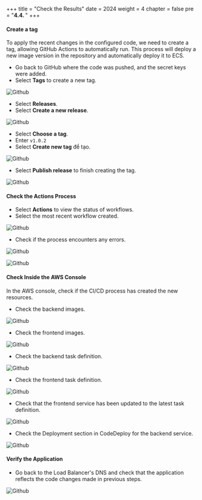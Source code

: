 +++
title = "Check the Results"
date = 2024
weight = 4
chapter = false
pre = "<b>4.4. </b>"
+++

#### Create a tag

To apply the recent changes in the configured code, we need to create a tag, allowing GitHub Actions to automatically run. This process will deploy a new image version in the repository and automatically deploy it to ECS.

- Go back to GitHub where the code was pushed, and the secret keys were added.
- Select **Tags** to create a new tag.

![Github](/images/5-cicd-github/5.4.1.png)

- Select  **Releases**.
- Select  **Create a new release**.

![Github](/images/5-cicd-github/5.4.2.png)

- Select  **Choose a tag**.
- Enter  `v1.0.2`
- Select  **Create new tag** để tạo.

![Github](/images/5-cicd-github/5.4.3.png)

- Select **Publish release** to finish creating the tag.

![Github](/images/5-cicd-github/5.4.4.png)

#### Check the Actions Process

- Select **Actions** to view the status of workflows.
- Select the most recent workflow created.

![Github](/images/5-cicd-github/5.4.5.png)

- Check if the process encounters any errors.

![Github](/images/5-cicd-github/5.4.6.png)

![Github](/images/5-cicd-github/5.4.7.png)

#### Check Inside the AWS Console

In the AWS console, check if the CI/CD process has created the new resources.

- Check the backend images.

![Github](/images/5-cicd-github/5.4.8.png)

- Check the frontend images.

![Github](/images/5-cicd-github/5.4.9.png)

- Check the backend task definition.

![Github](/images/5-cicd-github/5.4.10.png)

- Check the frontend task definition.

![Github](/images/5-cicd-github/5.4.11.png)

- Check that the frontend service has been updated to the latest task definition.

![Github](/images/5-cicd-github/5.4.12.png)

- Check the Deployment section in CodeDeploy for the backend service.

![Github](/images/5-cicd-github/5.4.13.png)

#### Verify the Application

- Go back to the Load Balancer's DNS and check that the application reflects the code changes made in previous steps.

![Github](/images/5-cicd-github/5.4.14.png)
